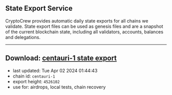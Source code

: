 ## State Export Service
CryptoCrew provides automatic daily state exports for all chains we validate. State export files can be used as genesis files and are a snapshot of the current blockchain state, including all validators, accounts, balances and delegations.

---
**Download: [centauri-1 state export](https://dl-eu2.ccvalidators.com/SERVICE/composable/centauri-1_export_4526102.json)**
---

- last updated: Tue Apr 02 2024 01:44:43
- chain id: `centauri-1`
- export height: `4526102`
- use for: airdrops, local tests, chain recovery
